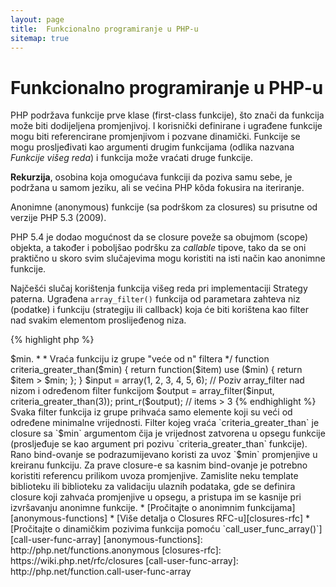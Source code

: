 ```yaml
---
layout: page
title:  Funkcionalno programiranje u PHP-u
sitemap: true
---
```


# Funkcionalno programiranje u PHP-u

PHP podržava funkcije prve klase (first-class funkcije), što znači da funkcija može biti dodijeljena promjenjivoj. I korisnički definirane i ugrađene funkcije mogu biti referencirane promjenjivom i pozvane dinamički. Funkcije se mogu prosljeđivati kao argumenti
drugim funkcijama (odlika nazvana _Funkcije višeg reda_) i funkcija može vraćati druge funkcije.

**Rekurzija**, osobina koja omogućava funkciji da poziva samu sebe, je podržana u samom jeziku, ali se
većina PHP kôda fokusira na iteriranje.

Anonimne (anonymous) funkcije (sa podrškom za closures) su prisutne od verzije PHP 5.3 (2009).

PHP 5.4 je dodao mogućnost da se closure poveže sa obujmom (scope) objekta, a također i poboljšao podršku za _callable_ tipove,
tako da se oni praktično u skoro svim slučajevima mogu koristiti na isti način kao anonimne funkcije.

Najčešći slučaj korištenja funkcija višeg reda pri implementaciji Strategy paterna. Ugrađena `array_filter()`
funkcija od parametara zahteva niz (podatke) i funkciju (strategiju ili callback) koja će biti korištena kao filter nad
svakim elementom proslijeđenog niza.

{% highlight php %}
<?php
$input = array(1, 2, 3, 4, 5, 6);

// Definiranje anonimne funkcije u promjenjivu
$filter_even = function($item) {
    return ($item % 2) == 0;
};

// Ugrađena array_filter funkcija prihvaća niz i callback funkciju
$output = array_filter($input, $filter_even);

// Callback funkcija ne mora biti dodijeljena nekoj promenljivoj. Ovo je također ispravno:
$output = array_filter($input, function($item) {
    return ($item % 2) == 0;
});

print_r($output);
{% endhighlight %}

Closure je anonimna funkcija koja može pristupiti promjennjivima izvan svog opsega (scope) bez korištenja globalnih
promjenjivih. U teoriji, closure je funkcija sa određenim argumentima koji su zatvoreni njenom definicijom.
Closure funkcije mogu nadići ograničenja po pitanju opsega na dosta čist način.

U sljedećem primjeru je closure u vidu funkcije koja vraća jednu filter funkciju za potrebe `array_filter()` iz
grupe filter funkcija.

{% highlight php %}
<?php
/**
 * Kreira anonimnu filter funkciju koja prihvaća item-e > $min.
 *
 * Vraća funkciju iz grupe "veće od n" filtera
 */
function criteria_greater_than($min)
{
    return function($item) use ($min) {
        return $item > $min;
    };
}

$input = array(1, 2, 3, 4, 5, 6);

// Poziv array_filter nad nizom i određenom filter funkcijom
$output = array_filter($input, criteria_greater_than(3));

print_r($output); // items > 3
{% endhighlight %}

Svaka filter funkcija iz grupe prihvaća samo elemente koji su veći od određene minimalne vrijednosti. Filter kojeg vraća
`criteria_greater_than` je closure sa `$min` argumentom čija je vrijednost zatvorena u opsegu funkcije (prosljeđuje se kao argument pri
pozivu `criteria_greater_than` funkcije).

Rano bind-ovanje se podrazumijevano koristi za uvoz `$min` promjenjive u kreiranu funkciju. Za prave closure-e sa kasnim
bind-ovanje je potrebno koristiti referencu prilikom uvoza promjenjive. Zamislite neku template biblioteku ili biblioteku za validaciju
ulaznih podataka, gde se definira closure koji zahvaća promjenjive u opsegu, a pristupa im se kasnije pri izvršavanju anonimne funkcije.

* [Pročitajte o anonimnim funkcijama][anonymous-functions]
* [Više detalja o Closures RFC-u][closures-rfc]
* [Pročitajte o dinamičkim pozivima funkcija pomoću `call_user_func_array()`][call-user-func-array]


[anonymous-functions]: http://php.net/functions.anonymous
[closures-rfc]: https://wiki.php.net/rfc/closures
[call-user-func-array]: http://php.net/function.call-user-func-array
